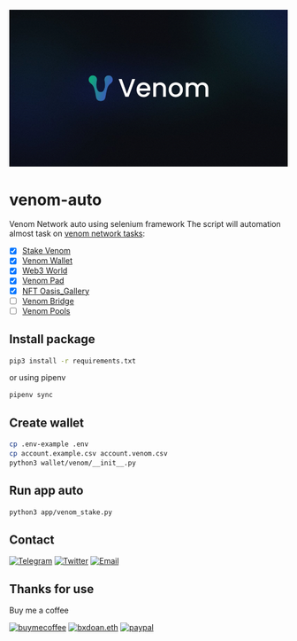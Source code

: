 ![](./imgs/venom.png)

# venom-auto

Venom Network auto using selenium framework
The script will automation almost task on [venom network tasks](https://venom.network/tasks):
- [x] [Stake Venom](https://venom.network/tasks/venom-stake)
- [x] [Venom Wallet](https://venom.network/tasks/venom-wallet)
- [x] [Web3 World](https://venom.network/tasks/web3-world)
- [x] [Venom Pad](https://venom.network/tasks/venom-pad)
- [x] [NFT Oasis_Gallery](https://venom.network/tasks/oasis-gallery)
- [ ] [Venom Bridge](https://venom.network/tasks/venom-bridge)
- [ ] [Venom Pools](https://venom.network/tasks/venom-pools)

## Install package
```sh
pip3 install -r requirements.txt
```
or using pipenv
```sh
pipenv sync
```

## Create wallet

```bash
cp .env-example .env
cp account.example.csv account.venom.csv
python3 wallet/venom/__init__.py
```

## Run app auto
    
```bash
python3 app/venom_stake.py
```


## Contact

[![Telegram](https://img.shields.io/badge/Telegram-2CA5E0?style=for-the-badge&logo=telegram&logoColor=white)](https://t.me/bxdoan)
[![Twitter](https://img.shields.io/badge/Twitter-1DA1F2?style=for-the-badge&logo=twitter&logoColor=white)](https://twitter.com/bxdoan)
[![Email](https://img.shields.io/badge/Gmail-D14836?style=for-the-badge&logo=gmail&logoColor=white)](mailto:hi@bxdoan.com)

## Thanks for use
Buy me a coffee

[![buymecoffee](https://img.shields.io/badge/Buy_Me_A_Coffee-FFDD00?style=for-the-badge&logo=buy-me-a-coffee&logoColor=black)](https://www.buymeacoffee.com/bxdoan)
[![bxdoan.eth](https://img.shields.io/badge/Ethereum-3C3C3D?style=for-the-badge&logo=Ethereum&logoColor=white)](https://etherscan.io/address/0x610322AeF748238C52E920a15Dd9A8845C9c0318)
[![paypal](	https://img.shields.io/badge/PayPal-00457C?style=for-the-badge&logo=paypal&logoColor=white)](https://paypal.me/bxdoan)
